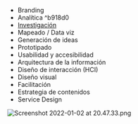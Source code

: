 - Branding
- Analítica ^b918d0
- [Investigación](./diseo-de-experiencia/investigacin)
- Mapeado / Data viz
- Generación de ideas
- Prototipado
- Usabilidad y accesibilidad
- Arquitectura de la información
- Diseño de interacción (HCI)
- Diseño visual
- Facilitación
- Estrategia de contenidos
- Service Design

![Screenshot 2022-01-02 at 20.47.33.png](./recursos/media/screenshot-20220102-at-20.47.33.png)